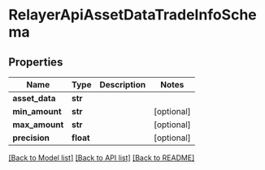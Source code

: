 # RelayerApiAssetDataTradeInfoSchema

## Properties

| Name           | Type      | Description | Notes      |
| -------------- | --------- | ----------- | ---------- |
| **asset_data** | **str**   |             |
| **min_amount** | **str**   |             | [optional] |
| **max_amount** | **str**   |             | [optional] |
| **precision**  | **float** |             | [optional] |

[[Back to Model list]](../README.md#documentation-for-models) [[Back to API list]](../README.md#documentation-for-api-endpoints) [[Back to README]](../README.md)
